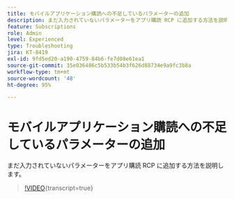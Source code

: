 ```yaml
---
title: モバイルアプリケーション購読への不足しているパラメーターの追加
description: まだ入力されていないパラメーターをアプリ購読 RCP に追加する方法を説明します。
feature: Subscriptions
role: Admin
level: Experienced
type: Troubleshooting
jira: KT-8419
exl-id: 9fd5ed20-a190-4759-84b6-fe7d08e61ea1
source-git-commit: 35e036486c5b533b54b3f626d88734e9a9fc3b8a
workflow-type: tm+mt
source-wordcount: '48'
ht-degree: 95%

---
```


# モバイルアプリケーション購読への不足しているパラメーターの追加

まだ入力されていないパラメーターをアプリ購読 RCP に追加する方法を説明します。

>[!VIDEO](https://video.tv.adobe.com/v/335950?quality=12&learn=on){transcript=true}
